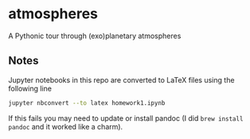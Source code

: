 # atmospheres
A Pythonic tour through (exo)planetary atmospheres

## Notes 
Jupyter notebooks in this repo are converted to LaTeX files using the following line  
```bash
jupyter nbconvert --to latex homework1.ipynb
```
If this fails you may need to update or install pandoc (I did `brew install pandoc` and it worked like a charm).
